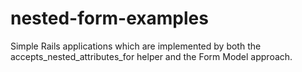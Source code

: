 nested-form-examples
====================

Simple Rails applications which are implemented by both the accepts_nested_attributes_for helper and the Form Model approach.
